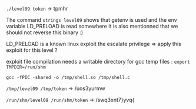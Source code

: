 ```./level09 token``` -> tpmhr

The command ```strings level09``` shows that getenv is used and the env variable LD_PRELOAD is read somewhere
It is also mentionned that we should not reverse this binary :)

LD_PRELOAD is a known linux exploit the escalate privilege => apply this exploit for this level ?

exploit file compilation needs a writable directory for gcc temp files :
```export TMPDIR=/run/shm```

```gcc -fPIC -shared -o /tmp/shell.so /tmp/shell.c```

```/tmp/level09 /tmp/token``` -> /uos3yurmw

```/run/shm/level09 /run/shm/token``` -> /swq3xnt7}yvq{